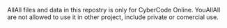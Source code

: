 AllAll files and data in this repostry is only for CyberCode Online. 
YouAllAll are not allowed to use it in other project, include private or comercial use.
